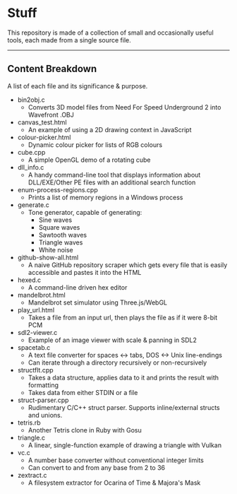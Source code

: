 # Stuff
This repository is made of a collection of small and occasionally useful tools, each made from a single source file.

----

## Content Breakdown

A list of each file and its significance & purpose.

* bin2obj.c
	- Converts 3D model files from Need For Speed Underground 2 into Wavefront .OBJ
* canvas_test.html
	- An example of using a 2D drawing context in JavaScript
* colour-picker.html
	- Dynamic colour picker for lists of RGB colours
* cube.cpp
	- A simple OpenGL demo of a rotating cube
* dll_info.c
	- A handy command-line tool that displays information about DLL/EXE/Other PE files with an additional search function
* enum-process-regions.cpp
	- Prints a list of memory regions in a Windows process
* generate.c
	- Tone generator, capable of generating:
		- Sine waves
		- Square waves
		- Sawtooth waves
		- Triangle waves
		- White noise
* github-show-all.html
	- A naive GitHub repository scraper which gets every file that is easily accessible and pastes it into the HTML
* hexed.c
	- A command-line driven hex editor
* mandelbrot.html
	- Mandelbrot set simulator using Three.js/WebGL
* play_url.html
	- Takes a file from an input url, then plays the file as if it were 8-bit PCM
* sdl2-viewer.c
	- Example of an image viewer with scale & panning in SDL2
* spacetab.c
	- A text file converter for spaces <-> tabs, DOS <-> Unix line-endings
	- Can iterate through a directory recursively or non-recursively
* structflt.cpp
	- Takes a data structure, applies data to it and prints the result with formatting
	- Takes data from either STDIN or a file
* struct-parser.cpp
	- Rudimentary C/C++ struct parser. Supports inline/external structs and unions.
* tetris.rb
	- Another Tetris clone in Ruby with Gosu
* triangle.c
	- A linear, single-function example of drawing a triangle with Vulkan
* vc.c
	- A number base converter without conventional integer limits
	- Can convert to and from any base from 2 to 36
* zextract.c
	- A filesystem extractor for Ocarina of Time & Majora's Mask
